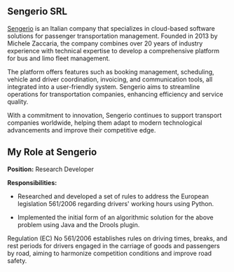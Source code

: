 ## Sengerio SRL

[Sengerio](https://www.sengerio.com/) is an Italian company that specializes in cloud-based software solutions for passenger transportation management. Founded in 2013 by Michele Zaccaria, the company combines over 20 years of industry experience with technical expertise to develop a comprehensive platform for bus and limo fleet management.

The platform offers features such as booking management, scheduling, vehicle and driver coordination, invoicing, and communication tools, all integrated into a user-friendly system. Sengerio aims to streamline operations for transportation companies, enhancing efficiency and service quality.

With a commitment to innovation, Sengerio continues to support transport companies worldwide, helping them adapt to modern technological advancements and improve their competitive edge.

## My Role at Sengerio

**Position:** Research Developer

**Responsibilities:**

- Researched and developed a set of rules to address the European legislation 561/2006 regarding drivers' working hours using Python.

- Implemented the initial form of an algorithmic solution for the above problem using Java and the Drools plugin.

Regulation (EC) No 561/2006 establishes rules on driving times, breaks, and rest periods for drivers engaged in the carriage of goods and passengers by road, aiming to harmonize competition conditions and improve road safety.